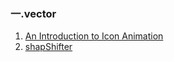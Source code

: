 ### 一.vector
1. [An Introduction to Icon Animation](http://www.androiddesignpatterns.com/2016/11/introduction-to-icon-animation-techniques.html)
2. [shapShifter](https://shapeshifter.design/)

